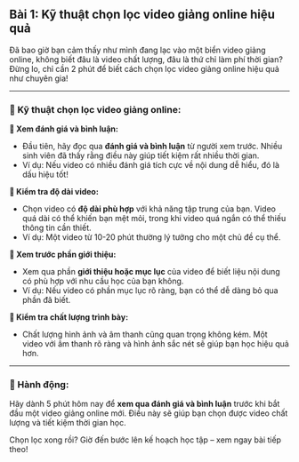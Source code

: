 ## Bài 1: Kỹ thuật chọn lọc video giảng online hiệu quả

Đã bao giờ bạn cảm thấy như mình đang lạc vào một biển video giảng online, không biết đâu là video chất lượng, đâu là thứ chỉ làm phí thời gian? Đừng lo, chỉ cần 2 phút để biết cách chọn lọc video giảng online hiệu quả như chuyên gia!

---

### 📌 Kỹ thuật chọn lọc video giảng online:

**🔹 Xem đánh giá và bình luận:**
- Đầu tiên, hãy đọc qua **đánh giá và bình luận** từ người xem trước. Nhiều sinh viên đã thấy rằng điều này giúp tiết kiệm rất nhiều thời gian.  
- Ví dụ: Nếu video có nhiều đánh giá tích cực về nội dung dễ hiểu, đó là dấu hiệu tốt!

**🔹 Kiểm tra độ dài video:**
- Chọn video có **độ dài phù hợp** với khả năng tập trung của bạn. Video quá dài có thể khiến bạn mệt mỏi, trong khi video quá ngắn có thể thiếu thông tin cần thiết.  
- Ví dụ: Một video từ 10-20 phút thường lý tưởng cho một chủ đề cụ thể.

**🔹 Xem trước phần giới thiệu:**
- Xem qua phần **giới thiệu hoặc mục lục** của video để biết liệu nội dung có phù hợp với nhu cầu học của bạn không.  
- Ví dụ: Nếu video có phần mục lục rõ ràng, bạn có thể dễ dàng bỏ qua phần đã biết.

**🔹 Kiểm tra chất lượng trình bày:**
- Chất lượng hình ảnh và âm thanh cũng quan trọng không kém. Một video với âm thanh rõ ràng và hình ảnh sắc nét sẽ giúp bạn học hiệu quả hơn.  

---

### 🚀 Hành động:

Hãy dành 5 phút hôm nay để **xem qua đánh giá và bình luận** trước khi bắt đầu một video giảng online mới. Điều này sẽ giúp bạn chọn được video chất lượng và tiết kiệm thời gian học.

Chọn lọc xong rồi? Giờ đến bước lên kế hoạch học tập – xem ngay bài tiếp theo!